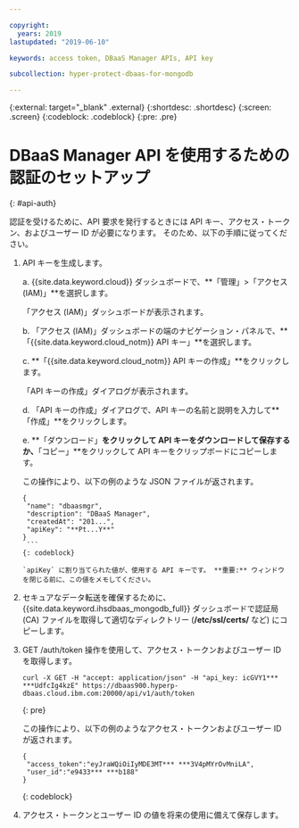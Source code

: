 ```yaml
---

copyright:
  years: 2019
lastupdated: "2019-06-10"

keywords: access token, DBaaS Manager APIs, API key

subcollection: hyper-protect-dbaas-for-mongodb

---
```


{:external: target="_blank" .external}
{:shortdesc: .shortdesc}
{:screen: .screen}
{:codeblock: .codeblock}
{:pre: .pre}


# DBaaS Manager API を使用するための認証のセットアップ
{: #api-auth}

認証を受けるために、API 要求を発行するときには API キー、アクセス・トークン、およびユーザー ID が必要になります。
そのため、以下の手順に従ってください。

1. API キーを生成します。

   a. {{site.data.keyword.cloud}} ダッシュボードで、**「管理」>「アクセス (IAM)」**を選択します。

      「アクセス (IAM)」ダッシュボードが表示されます。

   b. 「アクセス (IAM)」ダッシュボードの端のナビゲーション・パネルで、**「{{site.data.keyword.cloud_notm}} API キー」**を選択します。

   c. **「{{site.data.keyword.cloud_notm}} API キーの作成」**をクリックします。

      「API キーの作成」ダイアログが表示されます。

   d. 「API キーの作成」ダイアログで、API キーの名前と説明を入力して**「作成」**をクリックします。

   e. **「ダウンロード」**をクリックして API キーをダウンロードして保存するか、**「コピー」**をクリックして API キーをクリップボードにコピーします。

      この操作により、以下の例のような JSON ファイルが返されます。

      ```
      {
       "name": "dbaasmgr",
       "description": "DBaaS Manager",
       "createdAt": "201...",
       "apiKey": "**Pt...Y**"
      }
       ```
      {: codeblock}

      `apiKey` に割り当てられた値が、使用する API キーです。 **重要:** ウィンドウを閉じる前に、この値をメモしてください。

2. セキュアなデータ転送を確保するために、{{site.data.keyword.ihsdbaas_mongodb_full}} ダッシュボードで認証局 (CA) ファイルを取得して適切なディレクトリー (**/etc/ssl/certs/** など) にコピーします。

3. GET /auth/token 操作を使用して、アクセス・トークンおよびユーザー ID を取得します。

    ```curl
    curl -X GET -H "accept: application/json" -H "api_key: icGVY1*** ***UdfcIg4kzE" https://dbaas900.hyperp-dbaas.cloud.ibm.com:20000/api/v1/auth/token
    ```
    {: pre}

    この操作により、以下の例のようなアクセス・トークンおよびユーザー ID が返されます。

    ```
    {
     "access_token":"eyJraWQiOiIyMDE3MT*** ***3V4pMYrOvMniLA",
     "user_id":"e9433*** ***b188"
    }
    ```
    {: codeblock}

4. アクセス・トークンとユーザー ID の値を将来の使用に備えて保存します。
